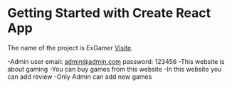 # Getting Started with Create React App

The name of the project is ExGamer [Visite](https://exgamming-feae1.web.app/).

-Admin user email: admin@admin.com  password: 123456
-This website is about gaming
-You can buy games from this website
-In this website you can add review
-Only Admin can add new games
